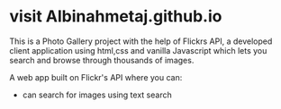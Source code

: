 # visit Albinahmetaj.github.io

This is a Photo Gallery project with the help of Flickrs API, a developed client application using html,css and vanilla Javascript which lets you search and browse through thousands of images.

A web app built on Flickr's API where you can:
* can search for images using text search
